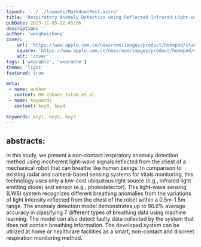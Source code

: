 ```yaml
---
layout: '../../layouts/MarkdownPost.astro'
title: 'Respiratory Anomaly Detection using Reflected Infrared Light-wave Signals'
pubDate: 2023-11-05 22:45:00
description: ''
author: 'wanghaisheng'
cover:
    url: 'https://www.apple.com.cn/newsroom/images/product/homepod/standard/Apple-HomePod-hero-230118_big.jpg.large_2x.jpg'
    square: 'https://www.apple.com.cn/newsroom/images/product/homepod/standard/Apple-HomePod-hero-230118_big.jpg.large_2x.jpg'
    alt: 'cover'
tags: ['wearable', 'wearable'] 
theme: 'light'
featured: true

meta:
 - name: author
   content: Md Zobaer Islam et.al.
 - name: keywords
   content: key3, key4

keywords: key1, key2, key3
---
```


## abstracts:
In this study, we present a non-contact respiratory anomaly detection method using incoherent light-wave signals reflected from the chest of a mechanical robot that can breathe like human beings. In comparison to existing radar and camera-based sensing systems for vitals monitoring, this technology uses only a low-cost ubiquitous light source (e.g., infrared light emitting diode) and sensor (e.g., photodetector). This light-wave sensing (LWS) system recognizes different breathing anomalies from the variations of light intensity reflected from the chest of the robot within a 0.5m-1.5m range. The anomaly detection model demonstrates up to 96.6% average accuracy in classifying 7 different types of breathing data using machine learning. The model can also detect faulty data collected by the system that does not contain breathing information. The developed system can be utilized at home or healthcare facilities as a smart, non-contact and discreet respiration monitoring method.
